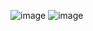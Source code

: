 ![image](https://user-images.githubusercontent.com/17683048/152653585-5858173f-7ffb-4f0f-874b-88fbf7a341f5.png)
![image](https://user-images.githubusercontent.com/17683048/152653616-1cf0c170-e1c1-4b97-bc1d-298fc581838d.png)